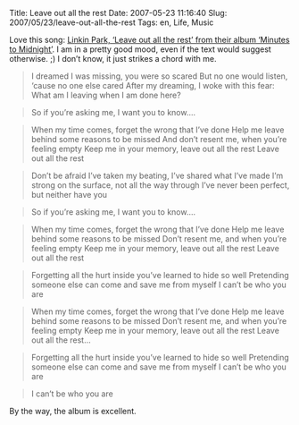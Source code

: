 Title: Leave out all the rest
Date: 2007-05-23 11:16:40
Slug: 2007/05/23/leave-out-all-the-rest
Tags: en, Life, Music


Love this song: [Linkin Park, ‘Leave out all the rest’ from their album
‘Minutes to Midnight’][1]. I am in a pretty good mood, even if the text would
suggest otherwise. ;) I don’t know, it just strikes a chord with me.

> I dreamed I was missing, you were so scared But no one would listen, ‘cause
no one else cared After my dreaming, I woke with this fear: What am I leaving
when I am done here?

>

> So if you’re asking me, I want you to know….

>

> When my time comes, forget the wrong that I’ve done Help me leave behind
some reasons to be missed And don’t resent me, when you’re feeling empty Keep
me in your memory, leave out all the rest Leave out all the rest

>

> Don’t be afraid I’ve taken my beating, I’ve shared what I’ve made I’m strong
on the surface, not all the way through I’ve never been perfect, but neither
have you

>

> So if you’re asking me, I want you to know….

>

> When my time comes, forget the wrong that I’ve done Help me leave behind
some reasons to be missed Don’t resent me, and when you’re feeling empty Keep
me in your memory, leave out all the rest Leave out all the rest

>

> Forgetting all the hurt inside you’ve learned to hide so well Pretending
someone else can come and save me from myself I can’t be who you are

>

> When my time comes, forget the wrong that I’ve done Help me leave behind
some reasons to be missed Don’t resent me, and when you’re feeling empty Keep
me in your memory, leave out all the rest Leave out all the rest…

>

> Forgetting all the hurt inside you’ve learned to hide so well Pretending
someone else can come and save me from myself I can’t be who you are

>

> I can’t be who you are

By the way, the album is excellent.

   [1]: http://www.last.fm/music/Linkin+Park/_/Leave+Out+All+The+Rest
